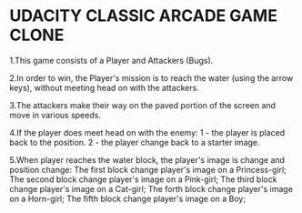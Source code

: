 UDACITY CLASSIC ARCADE GAME CLONE 
=================================
1.This game consists of a Player and Attackers (Bugs).

2.In order to win, the Player's mission is to reach the water (using the arrow keys), without meeting head on with the attackers.

3.The attackers make their way on the paved portion of the screen and move in various speeds. 

4.If the player does meet head on with the enemy:
      1 - the player is placed back to the position.
      2 - the player change back to a starter image.
      
5.When player reaches the water block, the player's image is change and position change:
      The first block change player's image on a Princess-girl;
      The second block change player's image on a Pink-girl;
      The third block change player's image on a Cat-girl;
      The forth block change player's image on a Horn-girl;
      The fifth block change player's image on a Boy;
